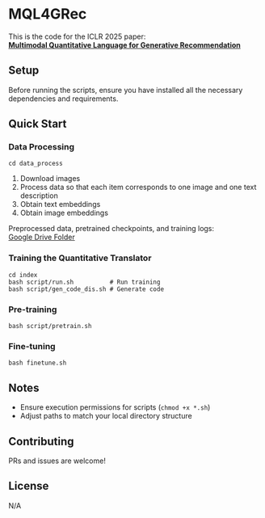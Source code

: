 # MQL4GRec

This is the code for the ICLR 2025 paper:  
[**Multimodal Quantitative Language for Generative Recommendation**](https://openreview.net/pdf?id=v7YrIjpkTF)

## Setup

Before running the scripts, ensure you have installed all the necessary dependencies and requirements.

## Quick Start

### Data Processing
```
cd data_process
```
1. Download images  
2. Process data so that each item corresponds to one image and one text description  
3. Obtain text embeddings
4. Obtain image embeddings    

Preprocessed data, pretrained checkpoints, and training logs:  
[Google Drive Folder](https://drive.google.com/drive/folders/1eewycbcAJ95atmF_V3bNchPIFDSw_TQC)

### Training the Quantitative Translator
```
cd index
bash script/run.sh          # Run training
bash script/gen_code_dis.sh # Generate code 
```

### Pre-training
```
bash script/pretrain.sh
```

### Fine-tuning
```
bash finetune.sh
```

## Notes
- Ensure execution permissions for scripts (`chmod +x *.sh`)
- Adjust paths to match your local directory structure

## Contributing
PRs and issues are welcome!

## License
N/A